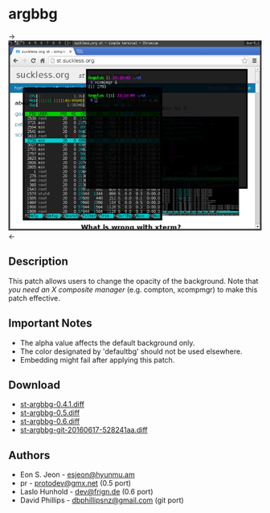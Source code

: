 argbbg
======

->[![Screenshot](st-argbbg-s.png)](st-argbbg.png)<-

## Description ##
This patch allows users to change the opacity of the background.
Note that *you need an X composite manager* (e.g. compton, xcompmgr) to
make this patch effective.

## Important Notes ##
 - The alpha value affects the default background only.
 - The color designated by 'defaultbg' should not be used elsewhere.
 - Embedding might fail after applying this patch.

## Download ##
 * [st-argbbg-0.4.1.diff](st-argbbg-0.4.1.diff)
 * [st-argbbg-0.5.diff](st-argbbg-0.5.diff)
 * [st-argbbg-0.6.diff](st-argbbg-0.6.diff)
 * [st-argbbg-git-20160617-528241aa.diff](st-argbbg-git-20160617-528241aa.diff)

## Authors ##
 * Eon S. Jeon - esjeon@hyunmu.am
 * pr - protodev@gmx.net (0.5 port)
 * Laslo Hunhold - dev@frign.de (0.6 port)
 * David Phillips - dbphillipsnz@gmail.com (git port)
